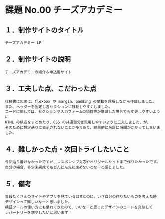 # 課題 No.00 チーズアカデミー

## １．制作サイトのタイトル

    チーズアカデミー LP

## ２．制作サイトの説明

    チーズアカデミーの紹介＆申込用サイト

## ３．工夫した点、こだわった点

    仕様書に忠実に、flexbox や margin、padding の挙動を理解しながら作成しました。
    また、ヘッダーを固定し各セクションに移動しやすくしました。
    コードに関しては、セクションや入力フォームの項目等が増減した場合でも変更しやすいように
    HTML の構造をまとめたり、CSS の共通部分は流用しやすいように工夫しました、が、
    そのために想定通りに表示されないことが多々あり、結果的に余計に時間がかかってしまいました。

## ４．難しかった点・次回トライしたいこと

    今回辿り着けなかったですが、レスポンシブ対応やオリジナルサイトまで作りたかったです。
    自分の場合、多少未完成でもどんどん先に進めないとなーと感じました。

## ５．備考

    普段たくさんのサイトやアプリを見ているはずなのに、いざ自分の作りたいものを考えた時
    デザインって難しいなーと思いました。
    検証ツールの使い方にも慣れてきたので、いいなーと思ったデザインのコードを真似して
    レパートリーを増やしたいと思います！
